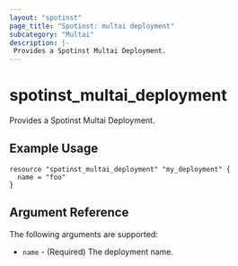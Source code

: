 ```yaml
---
layout: "spotinst"
page_title: "Spotinst: multai deployment"
subcategory: "Multai"
description: |-
 Provides a Spotinst Multai Deployment.
---
```


# spotinst\_multai\_deployment

Provides a Spotinst Multai Deployment.

## Example Usage

```hcl
resource "spotinst_multai_deployment" "my_deployment" {
  name = "foo"
}
```

## Argument Reference

The following arguments are supported:

* `name` - (Required) The deployment name.
